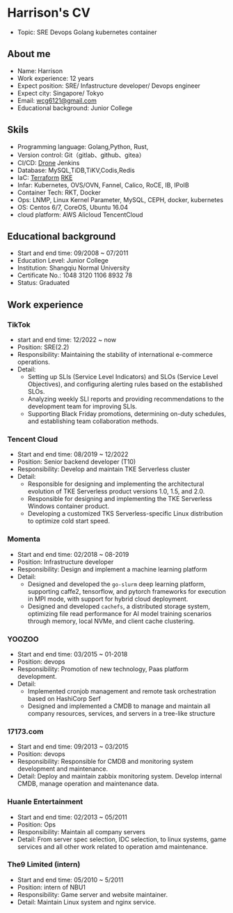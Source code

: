# Harrison's CV

- Topic: SRE Devops Golang kubernetes container

## About me

- Name: Harrison
- Work experience: 12 years
- Expect position: SRE/ Infastructure developer/ Devops engineer
- Expect city: Singapore/ Tokyo
- Email: wcg6121@gmail.com
- Educational background: Junior College

## Skils

- Programming language: Golang,Python, Rust,
- Version control: Git（gitlab、github、gitea）
- CI/CD: [Drone](https://github.com/drone/drone)  Jenkins
- Database: MySQL,TiDB,TiKV,Codis,Redis
- IaC: [Terraform](https://github.com/hashicorp/terraform) [RKE](https://github.com/rancher/rke)
- Infar: Kubernetes, OVS/OVN, Fannel, Calico, RoCE, IB, IPoIB
- Container Tech: RKT, Docker
- Ops: LNMP, Linux Kernel Parameter, MySQL, CEPH, docker, kubernetes
- OS: Centos 6/7, CoreOS, Ubuntu 16.04
- cloud platform: AWS Alicloud TencentCloud

## Educational background

- Start and end time: 09/2008 ~ 07/2011
- Education Level: Junior College
- Institution: Shangqiu Normal University
- Certificate No.: 1048 3120 1106 8932 78
- Status: Graduated

## Work experience

### TikTok

- start and end time: 12/2022 ~ now
- Position: SRE(2.2)
- Responsibility: Maintaining the stability of international e-commerce operations.
- Detail:
  - Setting up SLIs (Service Level Indicators) and SLOs (Service Level Objectives), and configuring alerting rules based on the established SLOs.
  - Analyzing weekly SLI reports and providing recommendations to the development team for improving SLIs.
  - Supporting Black Friday promotions, determining on-duty schedules, and establishing team collaboration methods.

### Tencent Cloud

- Start and end time: 08/2019 ~ 12/2022
- Position: Senior backend developer (T10)
- Responsibility: Develop and maintain TKE Serverless cluster
- Detail:
  - Responsible for designing and implementing the architectural evolution of TKE Serverless product versions 1.0, 1.5, and 2.0.
  - Responsible for designing and implementing the TKE Serverless Windows container product.
  - Developing a customized TKS Serverless-specific Linux distribution to optimize cold start speed.

### Momenta

- Start and end time: 02/2018 ~ 08-2019
- Position: Infrastructure developer
- Responsibility: Design and implement a machine learning platform
- Detail:
  - Designed and developed the `go-slurm` deep learning platform, supporting caffe2, tensorflow, and pytorch frameworks for execution in MPI mode, with support for hybrid cloud deployment.
  - Designed and developed `cachefs`, a distributed storage system, optimizing file read performance for AI model training scenarios through memory, local NVMe, and client cache clustering.


### YOOZOO

- Start and end time: 03/2015 ~ 01-2018
- Position: devops
- Responsibility: Promotion of new technology, Paas platform development.
- Detail: 
  - Implemented cronjob management and remote task orchestration based on HashiCorp Serf
  - Designed and implemented a CMDB to manage and maintain all company resources, services, and servers in a tree-like structure

### 17173.com

- Start and end time: 09/2013 ~ 03/2015
- Position: devops
- Responsibility: Responsible for CMDB and monitoring system development and maintenance.
- Detail: Deploy and maintain zabbix monitoring system. Develop internal CMDB, manage operation and maintenance data.

### Huanle Entertainment

- Start and end time: 02/2013 ~ 05/2011
- Position: Ops
- Responsibility: Maintain all company servers
- Detail: From server spec selection, IDC selection, to linux systems, game services and all other work related to operation amd maintenance.

### The9 Limited (intern)

- Start and end time: 05/2010 ~ 5/2011
- Position: intern of NBU1
- Responsibility: Game server and website maintainer.
- Detail: Maintain Linux system and nginx service.

